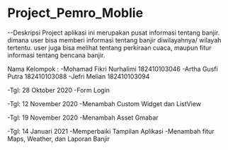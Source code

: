 # Project_Pemro_Moblie

--Deskripsi Project
  aplikasi ini merupakan pusat informasi tentang banjir. dimana user bisa memberi informasi tentang banjir diwilayahnya/ wilayah tertentu. user juga bisa melihat tentang perkiraan cuaca, maupun fitur informasi tentang bencana banjir.

Nama Kelompok :
-Mohamad Fikri Nurhalimi 182410103046
-Artha Gusfi Putra       182410103088
-Jefri Melian            182410103094

-Tgl: 28 Oktober 2020
  -Form Login

-Tgl: 12 November 2020
  -Menambah Custom Widget dan ListView

-Tgl: 19 November 2020
  -Menambah Asset Gmabar

-Tgl: 14 Januari 2021
  -Memperbaiki Tampilan Aplikasi
  -Menambah fitur Maps, Weather, dan Laporan Banjir